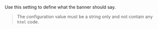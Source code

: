 Use this setting to define what the banner should say.

> The configuration value must be a string only and not contain any `html` code.
